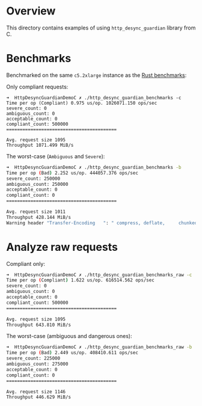 Overview
=======

This directory contains examples of using `http_desync_guardian` library from C.

Benchmarks
==========

Benchmarked on the same `c5.2xlarge` instance as the [Rust benchmarks](./benches):

Only compliant requests: 
```
➜  HttpDesyncGuardianDemoC ✗ ./http_desync_guardian_benchmarks -c
Time per op (Compliant) 0.975 us/op. 1026071.150 ops/sec
severe_count: 0
ambiguous_count: 0
acceptable_count: 0
compliant_count: 500000
=========================================

Avg. request size 1095
Throughput 1071.499 MiB/s
```

The worst-case (`Ambiguous` and `Severe`):

```bash
➜  HttpDesyncGuardianDemoC ✗ ./http_desync_guardian_benchmarks -b
Time per op (Bad) 2.252 us/op. 444057.376 ops/sec
severe_count: 250000
ambiguous_count: 250000
acceptable_count: 0
compliant_count: 0
=========================================

Avg. request size 1011
Throughput 428.144 MiB/s
Warning header "Transfer-Encoding	": " compress, deflate, 	chunked	"
```

Analyze raw requests
====================
Compliant only:
```bash
➜  HttpDesyncGuardianDemoC ✗ ./http_desync_guardian_benchmarks_raw -c
Time per op (Compliant) 1.622 us/op. 616514.562 ops/sec
severe_count: 0
ambiguous_count: 0
acceptable_count: 0
compliant_count: 500000
=========================================

Avg. request size 1095
Throughput 643.810 MiB/s
```

The worst-case (ambiguous and dangerous ones):

```bash
➜  HttpDesyncGuardianDemoC ✗ ./http_desync_guardian_benchmarks_raw -b
Time per op (Bad) 2.449 us/op. 408410.611 ops/sec
severe_count: 225000
ambiguous_count: 275000
acceptable_count: 0
compliant_count: 0
=========================================

Avg. request size 1146
Throughput 446.629 MiB/s
```